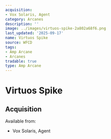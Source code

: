```yaml
---
acquisition:
- Vox Solaris, Agent
category: Arcanes
description: ''
image: ../images/virtuos-spike-2a802a68f6.png
last_updated: '2025-09-17'
name: Virtuos Spike
source: WFCD
tags:
- Amp Arcane
- Arcanes
tradable: true
type: Amp Arcane
---
```


# Virtuos Spike

## Acquisition

Available from:
- Vox Solaris, Agent

